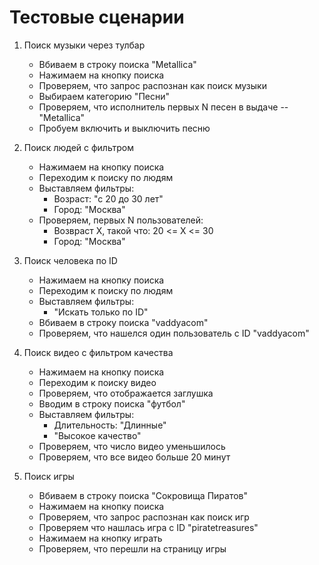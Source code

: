 # Тестовые сценарии

1. Поиск музыки через тулбар
    * Вбиваем в строку поиска "Metallica"
    * Нажимаем на кнопку поиска
    * Проверяем, что запрос распознан как поиск музыки
    * Выбираем категорию "Песни"
    * Проверяем, что исполнитель первых N песен в выдаче -- "Metallica"
    * Пробуем включить и выключить песню

2. Поиск людей с фильтром
    * Нажимаем на кнопку поиска
    * Переходим к поиску по людям
    * Выставляем фильтры:
        * Возраст: "с 20 до 30 лет"
        * Город: "Москва"
    * Проверяем, первых N пользователей:
        * Возвраст X, такой что: 20 <= X <= 30
        * Город: "Москва"

3. Поиск человека по ID
    * Нажимаем на кнопку поиска
    * Переходим к поиску по людям
    * Выставляем фильтры:
        * "Искать только по ID"
    * Вбиваем в строку поиска "vaddyacom"
    * Проверяем, что нашелся один пользователь с ID "vaddyacom"

4. Поиск видео с фильтром качества
    * Нажимаем на кнопку поиска
    * Переходим к поиску видео
    * Проверяем, что отображается заглушка
    * Вводим в строку поиска "футбол"
    * Выставляем фильтры:
        * Длительность: "Длинные"
        * "Высокое качество"
    * Проверяем, что число видео уменьшилось
    * Проверяем, что все видео больше 20 минут

5. Поиск игры
    * Вбиваем в строку поиска "Сокровища Пиратов"
    * Нажимаем на кнопку поиска
    * Проверяем, что запрос распознан как поиск игр
    * Проверяем что нашлась игра с ID "piratetreasures"
    * Нажимаем на кнопку играть
    * Проверяем, что перешли на страницу игры
